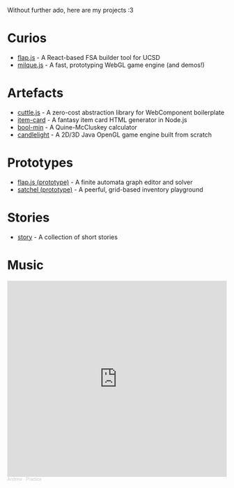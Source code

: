 Without further ado, here are my projects :3

# Curios
* [flap.js](https://flapjs.github.io/FLAPJS-WebApp/) - A React-based FSA builder tool for UCSD
* [milque.js](https://milquejs.github.io/milque/) - A fast, prototyping WebGL game engine (and demos!)

# Artefacts
* [cuttle.js](https://github.com/andykuo1/cuttle) - A zero-cost abstraction library for WebComponent boilerplate
* [item-card](https://github.com/andykuo1/item-card) - A fantasy item card HTML generator in Node.js
* [bool-min](https://andykuo1.github.io/bool-min) - A Quine-McCluskey calculator
* [candlelight](https://github.com/andykuo1/candlelight) - A 2D/3D Java OpenGL game engine built from scratch

# Prototypes
* [flap.js (prototype)](https://andykuo1.github.io/flapjs-prototype) - A finite automata graph editor and solver
* [satchel (prototype)](https://andykuo1.github.io/satchel-prototype/) - A peerful, grid-based inventory playground

# Stories
* [story](https://andykuo1.github.io/story) - A collection of short stories

# Music
<iframe width="100%" height="450" scrolling="no" frameborder="no" allow="autoplay" src="https://w.soundcloud.com/player/?url=https%3A//api.soundcloud.com/playlists/1400172031&color=%23ff5500&auto_play=false&hide_related=false&show_comments=true&show_user=true&show_reposts=false&show_teaser=true"></iframe><div style="font-size: 10px; color: #cccccc;line-break: anywhere;word-break: normal;overflow: hidden;white-space: nowrap;text-overflow: ellipsis; font-family: Interstate,Lucida Grande,Lucida Sans Unicode,Lucida Sans,Garuda,Verdana,Tahoma,sans-serif;font-weight: 100;"><a href="https://soundcloud.com/user-476936779" title="Andrew" target="_blank" style="color: #cccccc; text-decoration: none;">Andrew</a> · <a href="https://soundcloud.com/user-476936779/sets/practice" title="Practice" target="_blank" style="color: #cccccc; text-decoration: none;">Practice</a></div>
